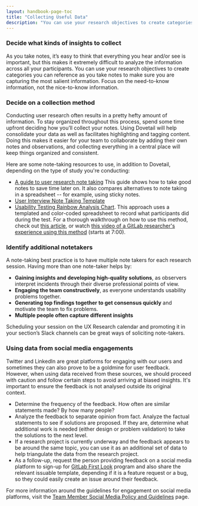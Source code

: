 ```yaml
---
layout: handbook-page-toc
title: "Collecting Useful Data"
description: "You can use your research objectives to create categories you can reference as you take notes to make sure you are capturing the most salient information."
---
```




### Decide what kinds of insights to collect
As you take notes, it’s easy to think that everything you hear and/or see is important, but this makes it extremely difficult to analyze the information across all your participants. You can use your research objectives to create categories you can reference as you take notes to make sure you are capturing the most salient information. Focus on the need-to-know information, not the nice-to-know information.

### Decide on a collection method
Conducting user research often results in a pretty hefty amount of information. To stay organized throughout this process, spend some time upfront deciding how you’ll collect your notes. Using Dovetail will help consolidate your data as well as facilitates highlighting and tagging content. Doing this makes it easier for your team to collaborate by adding their own notes and observations, and collecting everything in a central place will keep things organized and consistent. 

Here are some note-taking resources to use, in addition to Dovetail, depending on the type of study you're conducting:

* [A guide to user research note taking](https://condens.io/user-research-note-taking/) This guide shows how to take good notes to save time later on. It also compares alternatives to note taking in a spreadsheet -- for example, using sticky notes.
* [User Interview Note Taking Template](https://docs.google.com/spreadsheets/d/1hnIqg-fnCYW2XKHR8RBsO3cYLSMEZy2xUKmbiUluAY0/edit#gid=0)
* [Usability Testing Rainbow Analysis Chart](https://docs.google.com/spreadsheets/d/1bPg6op9Sk46lFVGaET-fruE0qz-ctNQsxbZKF-5lpn4/edit#gid=0). This approach uses a templated and color-coded spreadsheet to record what participants did during the test. For a thorough walkthrough on how to use this method, check out [this article](https://userresearch.blog.gov.uk/2019/09/13/how-a-spreadsheet-can-make-usability-analysis-faster-and-easier/), or watch [this video of a GitLab researcher's experience using this method](https://drive.google.com/file/d/1fYRTmaHZjMwDQfAnVpaEqHP1dByy1X5x/view?usp=sharing) (starts at 7:00).

### Identify additional notetakers
A note-taking best practice is to have multiple note takers for each research session. Having more than one note-taker helps by:

* **Gaining insights and developing high-quality solutions**, as observers interpret incidents through their diverse professional points of view.
* **Engaging the team constructively**, as everyone understands usability problems together.
* **Generating top findings together to get consensus quickly** and motivate the team to fix problems.
* **Multiple people often capture different insights**

Scheduling your session on the UX Research calendar and promoting it in your section’s Slack channels can be great ways of soliciting note-takers. 

### Using data from social media engagements
Twitter and LinkedIn are great platforms for engaging with our users and sometimes they can also prove to be a goldmine for user feedback. However, when using data received from these sources, we should proceed with caution and follow certain steps to avoid arriving at biased insights. It's important to ensure the feedback is not analysed outside its original context.
* Determine the frequency of the feedback. How often are similar statements made? By how many people? 
* Analyze the feedback to separate opinion from fact. Analyze the factual statements to see if solutions are proposed. If they are, determine what additional work is needed (either design or problem validation) to take the solutions to the next level.
* If a research project is currently underway and the feedback appears to be around the same topic, you can use it as an additional set of data to help triangulate the data from the research project.
* As a follow-up, request the person providing feedback on a social media platform to sign-up for [GitLab First Look](https://about.gitlab.com/community/gitlab-first-look/) program and also share the relevant issuable template, depending if it is a feature request or a bug, so they could easily create an issue around their feedback.

For more information around the guidelines for engagement on social media platforms, visit the [Team Member Social Media Policy and Guidelines](https://about.gitlab.com/handbook/marketing/social-media-guidelines/) page.


